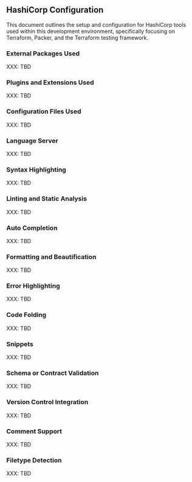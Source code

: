 ## HashiCorp Configuration

This document outlines the setup and configuration for HashiCorp tools used
within this development environment, specifically focusing on Terraform,
Packer, and the Terraform testing framework.

### External Packages Used

XXX: TBD

### Plugins and Extensions Used

XXX: TBD

### Configuration Files Used

XXX: TBD

### Language Server

XXX: TBD

### Syntax Highlighting

XXX: TBD

### Linting and Static Analysis

XXX: TBD

### Auto Completion

XXX: TBD

### Formatting and Beautification

XXX: TBD

### Error Highlighting

XXX: TBD

### Code Folding

XXX: TBD

### Snippets

XXX: TBD

### Schema or Contract Validation

XXX: TBD

### Version Control Integration

XXX: TBD

### Comment Support

XXX: TBD

### Filetype Detection

XXX: TBD
